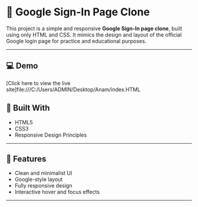 # 🔐 Google Sign-In Page Clone

This project is a simple and responsive **Google Sign-In page clone**, built using only HTML and CSS. It mimics the design and layout of the official Google login page for practice and educational purposes.

---

## 💻 Demo

[Click here to view the live site]file:///C:/Users/ADMIN/Desktop/Anam/index.HTML 



## 🔧 Built With

- HTML5
- CSS3
- Responsive Design Principles

---

## 🚀 Features

- Clean and minimalist UI
- Google-style layout
- Fully responsive design
- Interactive hover and focus effects

---


